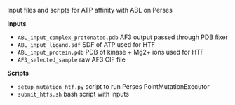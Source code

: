 Input files and scripts for ATP affinity with ABL on Perses

**Inputs**
- `ABL_input_complex_protonated.pdb` AF3 output passed through PDB fixer <br />
- `ABL_input_ligand.sdf` SDF of ATP used for HTF <br />
- `ABL_input_protein.pdb` PDB of kinase + Mg2+ ions used for HTF <br />
- `AF3_selected_sample` raw AF3 CIF file 

**Scripts**
- `setup_mutation_htf.py` script to run Perses PointMutationExecutor
- `submit_htfs.sh` bash script with inputs
